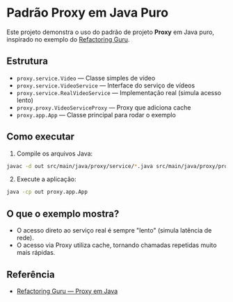 # Padrão Proxy em Java Puro

Este projeto demonstra o uso do padrão de projeto **Proxy** em Java puro, inspirado no exemplo do [Refactoring Guru](https://refactoring.guru/pt-br/design-patterns/proxy/java/example).

## Estrutura

- `proxy.service.Video` — Classe simples de vídeo
- `proxy.service.VideoService` — Interface do serviço de vídeos
- `proxy.service.RealVideoService` — Implementação real (simula acesso lento)
- `proxy.proxy.VideoServiceProxy` — Proxy que adiciona cache
- `proxy.app.App` — Classe principal para rodar o exemplo

## Como executar

1. Compile os arquivos Java:

```sh
javac -d out src/main/java/proxy/service/*.java src/main/java/proxy/proxy/*.java src/main/java/proxy/app/*.java
```

2. Execute a aplicação:

```sh
java -cp out proxy.app.App
```

## O que o exemplo mostra?

- O acesso direto ao serviço real é sempre "lento" (simula latência de rede).
- O acesso via Proxy utiliza cache, tornando chamadas repetidas muito mais rápidas.

## Referência

- [Refactoring Guru — Proxy em Java](https://refactoring.guru/pt-br/design-patterns/proxy/java/example)